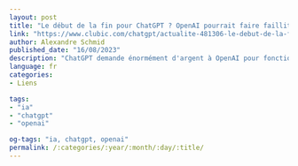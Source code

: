 ```yaml
---
layout: post
title: "Le début de la fin pour ChatGPT ? OpenAI pourrait faire faillite dès 2024"
link: "https://www.clubic.com/chatgpt/actualite-481306-le-debut-de-la-fin-pour-chatgpt-openai-pourrait-faire-faillite-des-2024.html"
author: Alexandre Schmid
published_date: "16/08/2023"
description: "ChatGPT demande énormément d'argent à OpenAI pour fonctionner, alors que l'entreprise a du mal à générer des revenus suffisants pour compenser les dépenses. Les pertes sont abyssales, et l'avenir d'OpenAI est même remis en cause."
language: fr
categories:
- Liens

tags:
- "ia"
- "chatgpt"
- "openai"

og-tags: "ia, chatgpt, openai"
permalink: /:categories/:year/:month/:day/:title/
---
```

